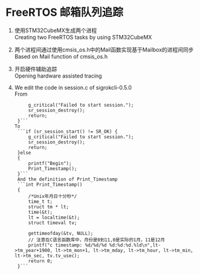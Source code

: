 # FreeRTOS 邮箱队列追踪

1. 使用STM32CubeMX生成两个进程  
   Creating two FreeRTOS tasks by using STM32CubeMX

2. 两个进程间通过使用cmsis_os.h中的Mail函数实现基于Mailbox的进程间同步  
   Based on Mail function of cmsis_os.h

3. 开启硬件辅助追踪  
   Opening hardware assisted tracing


4. We edit the code in session.c of sigrokcli-0.5.0   
   From   
   ```if (sr_session_start() != SR_OK) {
        g_critical("Failed to start session.");
        sr_session_destroy();
        return;
    }```    
   To
    ```if (sr_session_start() != SR_OK) {
        g_critical("Failed to start session.");
        sr_session_destroy();
        return;
    }else
    {
        printf("Begin");
        Print_Timestamp();
    }```    
    And the definition of Print_Timestamp
    ```int Print_Timestamp()
    {
        /*Unix年月日十分秒*/
        time_t t;
        struct tm * lt;
        time(&t);
        lt = localtime(&t);
        struct timeval tv;

        gettimeofday(&tv, NULL);
        // 注意在C语言函数库中，月份是0到11,0是实际的1月，11是12月
        printf("c timestamp: %d/%d/%d %d:%d:%d.%ld\n",lt->tm_year+1900, lt->tm_mon+1, lt->tm_mday, lt->tm_hour, lt->tm_min, lt->tm_sec, tv.tv_usec);
        return 0;
    }```
